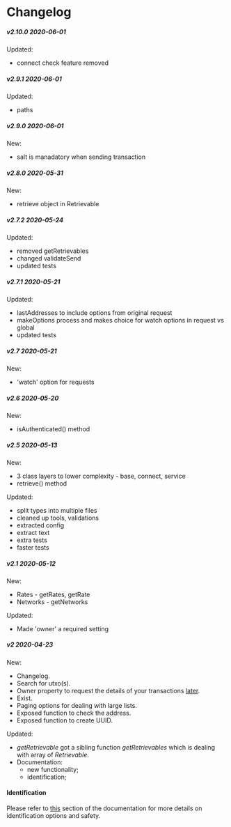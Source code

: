 # Changelog

##### v2.10.0 2020-06-01

  Updated:

  - connect check feature removed

##### v2.9.1 2020-06-01

  Updated:

  - paths

##### v2.9.0 2020-06-01

  New:

  - salt is manadatory when sending transaction

##### v2.8.0 2020-05-31

  New:

  - retrieve object in Retrievable

##### v2.7.2 2020-05-24

  Updated:

  - removed getRetrievables
  - changed validateSend
  - updated tests

##### v2.7.1 2020-05-21

  Updated:

  - lastAddresses to include options from original request
  - makeOptions process and makes choice for watch options in request vs global
  - updated tests

##### v2.7 2020-05-21

  New:

  - 'watch' option for requests

##### v2.6 2020-05-20

  New:

  - isAuthenticated() method

##### v2.5 2020-05-13

  New:

  - 3 class layers to lower complexity - base, connect, service
  - retrieve() method

  Updated:

  - split types into multiple files
  - cleaned up tools, validations
  - extracted config
  - extract text
  - extra tests
  - faster tests

##### v2.1 2020-05-12

  New:

  - Rates - getRates, getRate
  - Networks - getNetworks

  Updated:

  - Made 'owner' a required setting

##### v2 2020-04-23

  New:

  - Changelog.
  - Search for utxo(s).
  - Owner property to request the details of your transactions [later](#identification).
  - Exist.
  - Paging options for dealing with large lists.
  - Exposed function to check the address.
  - Exposed function to create UUID.

  Updated:

  - _getRetrievable_ got a sibling function _getRetrievables_ which is dealing with array of _Retrievable_.
  - Documentation:
    - new functionality;
    - identification;


#### Identification

Please refer to [this]() section of the documentation for more details on identification options and safety.
